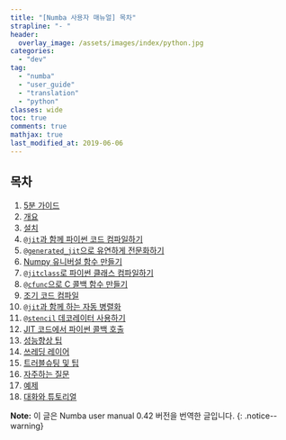 ```yaml
---
title: "[Numba 사용자 매뉴얼] 목차"
strapline: "- "
header:
  overlay_image: /assets/images/index/python.jpg
categories:
  - "dev"
tag:
  - "numba"
  - "user_guide"
  - "translation"
  - "python"
classes: wide
toc: true
comments: true
mathjax: true
last_modified_at: 2019-06-06
---
```


## 목차 
1. [5분 가이드](/dev/numba_user_5minguide)
2. [개요](/dev/numba_user_overview)
3. [설치](/dev/numba_user_installing)
4. [`@jit`과 함께 파이썬 코드 컴파일하기](/dev/numba_user_jit)
5. [`@generated_jit`으로 유연하게 전문화하기](/dev/numba_user_generated-jit)
6. [Numpy 유니버설 함수 만들기](/dev/numba_user_vectorize)
7. [`@jitclass`로 파이썬 클래스 컴파일하기](/dev/numba_user_jitclass)
8. [`@cfunc`으로 C 콜백 함수 만들기](/dev/numba_user_cfunc)
9. [조기 코드 컴파일](/dev/numba_user_pycc)
10. [`@jit`과 함께 하는 자동 병렬화](/dev/numba_user_parallel)
11. [`@stencil` 데코레이터 사용하기](/dev/numba_user_stencil)
12. [JIT 코드에서 파이썬 콜백 호출](/dev/numba_user_withobjmode)
13. [성능향상 팁](/dev/numba_user_performance-tips)
14. [쓰레딩 레이어](/dev/numba_user_threading-layer)
15. [트러블슈팅 및 팁](/dev/numba_user_troubleshoot)
16. [자주하는 질문](/dev/numba_user_faq)
17. [예제](/dev/numba_user_examples)
18. [대화와 튜토리얼](/dev/numba_user_talks)

**Note:** 
이 글은 Numba user manual 0.42 버전을 번역한 글입니다.
{: .notice--warning}
